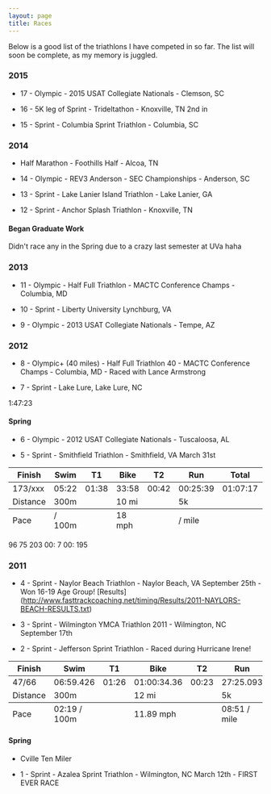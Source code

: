 ```yaml
---
layout: page
title: Races
---
```


<p class="message">
  Below is a good list of the triathlons I have competed in so far. The list will soon be complete, as my memory is juggled.
</p>

### 2015

* 17 - Olympic - 2015 USAT Collegiate Nationals - Clemson, SC

* 16 - 5K leg of Sprint - Trideltathon - Knoxville, TN 2nd in 

* 15 - Sprint - Columbia Sprint Triathlon - Columbia, SC

### 2014

*    Half Marathon - Foothills Half - Alcoa, TN

* 14 - Olympic - REV3 Anderson - SEC Championships - Anderson, SC

* 13 - Sprint - Lake Lanier Island Triathlon - Lake Lanier, GA

* 12 - Sprint - Anchor Splash Triathlon - Knoxville, TN

#### Began Graduate Work

Didn't race any in the Spring due to a crazy last semester at UVa haha

### 2013

* 11 - Olympic - Half Full Triathlon - MACTC Conference Champs - Columbia, MD

* 10 - Sprint - Liberty University Lynchburg, VA


* 9 - Olympic - 2013 USAT Collegiate Nationals - Tempe, AZ


### 2012

* 8 - Olympic+ (40 miles) - Half Full Triathlon 40 - MACTC Conference Champs - Columbia, MD - Raced with Lance Armstrong

* 7 - Sprint - Lake Lure, Lake Lure, NC

1:47:23

#### Spring

* 6 - Olympic - 2012 USAT Collegiate Nationals - Tuscaloosa, AL

* 5 - Sprint - Smithfield Triathlon - Smithfield, VA March 31st
<div class="table-responsive"> 
<table>
   <thead>
    <tr>
      <th>Finish</th>
      <th>Swim</th>
      <th>T1</th>
      <th>Bike</th>
      <th>T2</th>
      <th>Run</th>
      <th>Total</th>
      <th></th>
    </tr>
  </thead>
  <tfoot>
    <tr>
      <td>Pace</td>
      <td>/ 100m </td>
      <td></td>
      <td>18 mph</td>
      <td></td>
      <td>/ mile</td>
      <td></td>
      <td></td>
    </tr>
  </tfoot>
  <tbody>
    <tr>
      <td>173/xxx</td>
      <td>05:22</td>
      <td>01:38</td>
      <td>33:58</td>
      <td>00:42</td>
      <td>00:25:39</td>
      <td>01:07:17</td>
      <td><a href="http://www.setupevents.com/index.cfm?fuseaction=event_results&id=2819">Results</a></td>
    </tr>
    <tr>
      <td>Distance</td>
      <td>300m</td>
      <td></td>
      <td>10 mi</td>
      <td></td>
      <td>5k</td>
      <td></td>
      <td></td>
    </tr>
  </tbody>
</table>
</div>
 96		75		203	00:	7	00:	195		

### 2011

* 4 - Sprint - Naylor Beach Triathlon - Naylor Beach, VA September 25th - Won 16-19 Age Group! [Results] (http://www.fasttrackcoaching.net/timing/Results/2011-NAYLORS-BEACH-RESULTS.txt)

* 3 - Sprint - Wilmington YMCA Triathlon 2011 - Wilmington, NC September 17th 

* 2 - Sprint - Jefferson Sprint Triathlon - Raced during Hurricane Irene!
<table>
  <thead>
    <tr>
      <th>Finish</th>
      <th>Swim</th>
      <th>T1</th>
      <th>Bike</th>
      <th>T2</th>
      <th>Run</th>
      <th></th>
    </tr>
  </thead>
  <tfoot>
    <tr>
      <td>Pace</td>
      <td>02:19 / 100m </td>
      <td></td>
      <td>11.89 mph</td>
      <td></td>
      <td>08:51 / mile</td>
      <td></td>
    </tr>
  </tfoot>
  <tbody>
    <tr>
      <td>47/66</td>
      <td>06:59.426</td>
      <td>01:26</td>
      <td>01:00:34.36</td>
      <td>00:23</td>
      <td>27:25.093</td>
      <td><a href="http://cms.results.frontrunnertiming.com/2011/Athletes/Results.aspx?raceKey=3B8E5768-97CD-446C-9D5E-9C8B41A74F0C&athleteId=150">Results</a></td>
    </tr>
    <tr>
      <td>Distance</td>
      <td>300m</td>
      <td></td>
      <td>12 mi</td>
      <td></td>
      <td>5k</td>
      <td></td>
    </tr>
  </tbody>
</table>

#### Spring

* Cville Ten Miler

* 1 - Sprint - Azalea Sprint Triathlon -  Wilmington, NC March 12th - FIRST EVER RACE
